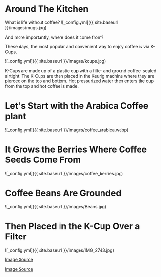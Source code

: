 # Around The Kitchen


What is life without coffee?
![_config.yml]({{ site.baseurl }}/images/mugs.jpg)


And more importantly, where does it come from?


These days, the most popular and convenient way to enjoy coffee is via K-Cups. 

![_config.yml]({{ site.baseurl }}/images/kcups.jpg)

K-Cups are made up of a plastic cup with a filter and ground coffee, sealed airtight. The K-Cups are then placed in the Keurig machine where they are pierced on the top and bottom. Hot pressurized water then enters the cup from the top and hot coffee is made.


# Let's Start with the Arabica Coffee plant
![_config.yml]({{ site.baseurl }}/images/coffee_arabica.webp)


# It Grows the Berries Where Coffee Seeds Come From
![_config.yml]({{ site.baseurl }}/images/coffee_berries.jpg)


# Coffee Beans Are Grounded
![_config.yml]({{ site.baseurl }}/images/Beans.jpg)


# Then Placed in the K-Cup Over a Filter
![_config.yml]({{ site.baseurl }}/images/IMG_2743.jpg)

[Image Source](http://www.jameshedberg.com/lettera/wp-content/uploads/2012/03/IMG_2743.jpg)

[Image Source](https://www.toomerscoffee.com/wp-content/uploads/2009/07/cherries_big.jpg)
